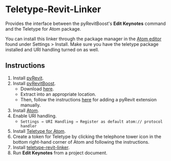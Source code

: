 # Teletype-Revit-Linker
Provides the interface between the pyRevitBoost's **Edit Keynotes** command 
and the Teletype for Atom package.

You can install this linker through the package manager in the
[Atom editor](https://atom.io/) found under Settings > Install. Make sure you
have the teletype package installed and URI handling turned on as well.

## Instructions
1. Install [pyRevit](https://github.com/eirannejad/pyRevit/releases).
1. Install [pyRevitBoost](http://zacharymathews.com/pyRevitBoost).
    - Download [here](https://github.com/zachcmathews/pyRevitBoost/archive/master.zip).
    - Extract into an appropriate location.
    - Then, follow the instructions [here](https://www.notion.so/Install-Extensions-0753ab78c0ce46149f962acc50892491) 
    for adding a pyRevit extension manually.
1. Install [Atom](https://atom.io/).
1. Enable URI handling.
    - `Settings → URI Handling → Register as default atom:// protocol handler`
1. Install [Teletype for Atom](https://atom.io/packages/teletype).
1. Create a token for Teletype by clicking the telephone tower icon in the 
bottom right-hand corner of Atom and following the instructions. 
1. Install [teletype-revit-linker](https://atom.io/packages/teletype-revit-linker).
1. Run **Edit Keynotes** from a project document.
